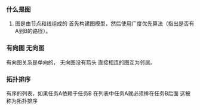 ### 什么是图
1. 图是由节点和线组成的
   首先构建图模型，然后使用广度优先算法（指出是否有A到B的路径）。

### 有向图 无向图
  有向图关系是单向的， 无向图没有箭头 直接相连的图互为邻居。 
### 拓扑排序 
  有序的列表，如果任务A依赖于任务B 在列表中任务A就必须排在任务B后面 这被称为拓扑排序

